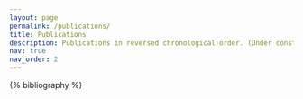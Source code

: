 ```yaml
---
layout: page
permalink: /publications/
title: Publications
description: Publications in reversed chronological order. (Under construction!! 👨‍💻)
nav: true
nav_order: 2
---
```


<!-- {% include bib_search.liquid %} -->

{% bibliography %}